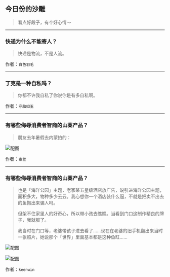 ## 今日份的沙雕

> 看点好段子，有个好心情～


 
---

### 快递为什么不能寄人？

> 快递是物流，不是人流。


作者：`白色羽毛`

---

### 丁克是一种自私吗？

> 你都不许我自私了你说你是有多自私啊。


作者：`守脑如玉`

---

### 有哪些侮辱消费者智商的山寨产品？

> 朋友去年暑假去内蒙拍的：



![配图](http://pic2.zhimg.com/70/v2-d131710ede199386a64f9c8c3a4f22e1_b.jpg)


作者：`秦萱`

---

### 有哪些侮辱消费者智商的山寨产品？

> 也是「海洋公园」主题，老家某五星级酒店放广告，说引进海洋公园主题，面积多大，物种多少云云。我心想你一个酒店装什么逼，不就是把卖不出去的鱼搬出来骗人吗。
> 
> 但架不住家里人的好奇心，所以带小孩去瞧瞧。当看到门口这制作精良的牌子，我就服了。
> 
> 我当时在门口等，老婆带孩子进去看了……现在在老婆的旧手机翻出来当时一张照片，她说那个「世界」里面基本都是这种鱼缸……



![配图](http://pic3.zhimg.com/70/v2-d6b75b9558d99b73ffe62f1f00df935e_b.jpg)



![配图](http://pic1.zhimg.com/70/v2-97541297be315b635fe6f41bf8084674_b.jpg)


作者：`keenwin`